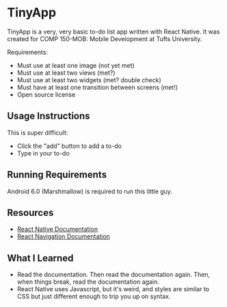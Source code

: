 # TinyApp
TinyApp is a very, very basic to-do list app written with React Native. It was created for COMP 150-MOB: Mobile Development at Tufts University.

Requirements:
* Must use at least one image (not yet met)
* Must use at least two views (met?)
* Must use at least two widgets (met? double check)
* Must have at least one transition between screens (met!)
* Open source license

## Usage Instructions
This is super difficult:
* Click the "add" button to add a to-do
* Type in your to-do 

## Running Requirements
Android 6.0 (Marshmallow) is required to run this little guy.

## Resources
* [React Native Documentation](http://facebook.github.io/react-native/docs/getting-started.html)
* [React Navigation Documentation](https://reactnavigation.org/docs/intro/)

## What I Learned
* Read the documentation. Then read the documentation again. Then, when things break, read the documentation again.
* React Native uses Javascript, but it's weird, and styles are similar to CSS but just different enough to trip you up on syntax.
